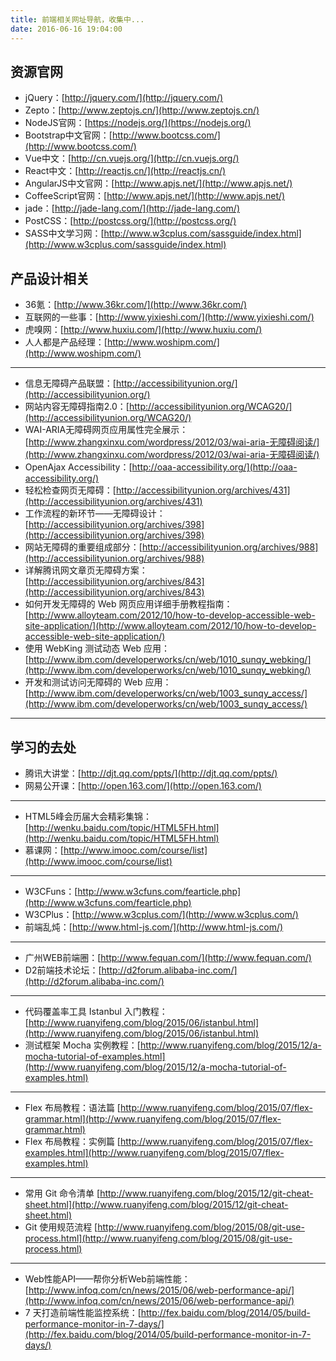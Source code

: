 ```yaml
---
title: 前端相关网址导航，收集中...
date: 2016-06-16 19:04:00
---
```


## 资源官网

- jQuery：[http://jquery.com/](http://jquery.com/)
- Zepto：[http://www.zeptojs.cn/](http://www.zeptojs.cn/)
- NodeJS官网：[https://nodejs.org/](https://nodejs.org/)
- Bootstrap中文官网：[http://www.bootcss.com/](http://www.bootcss.com/)
- Vue中文：[http://cn.vuejs.org/](http://cn.vuejs.org/)
- React中文：[http://reactjs.cn/](http://reactjs.cn/)
- AngularJS中文官网：[http://www.apjs.net/](http://www.apjs.net/)
- CoffeeScript官网：[http://www.apjs.net/](http://www.apjs.net/)
- jade：[http://jade-lang.com/](http://jade-lang.com/)
- PostCSS：[http://postcss.org/](http://postcss.org/)
- SASS中文学习网：[http://www.w3cplus.com/sassguide/index.html](http://www.w3cplus.com/sassguide/index.html)

<!-- more -->

## 产品设计相关

- 36氪：[http://www.36kr.com/](http://www.36kr.com/)
- 互联网的一些事：[http://www.yixieshi.com/](http://www.yixieshi.com/)
- 虎嗅网：[http://www.huxiu.com/](http://www.huxiu.com/)
- 人人都是产品经理：[http://www.woshipm.com/](http://www.woshipm.com/)

----------

- 信息无障碍产品联盟：[http://accessibilityunion.org/](http://accessibilityunion.org/)
- 网站内容无障碍指南2.0：[http://accessibilityunion.org/WCAG20/](http://accessibilityunion.org/WCAG20/)
- WAI-ARIA无障碍网页应用属性完全展示：[http://www.zhangxinxu.com/wordpress/2012/03/wai-aria-无障碍阅读/](http://www.zhangxinxu.com/wordpress/2012/03/wai-aria-无障碍阅读/)
- OpenAjax Accessibility：[http://oaa-accessibility.org/](http://oaa-accessibility.org/)
- 轻松检查网页无障碍：[http://accessibilityunion.org/archives/431](http://accessibilityunion.org/archives/431)
- 工作流程的新环节——无障碍设计：[http://accessibilityunion.org/archives/398](http://accessibilityunion.org/archives/398)
- 网站无障碍的重要组成部分：[http://accessibilityunion.org/archives/988](http://accessibilityunion.org/archives/988)
- 详解腾讯网文章页无障碍方案：[http://accessibilityunion.org/archives/843](http://accessibilityunion.org/archives/843)
- 如何开发无障碍的 Web 网页应用详细手册教程指南：[http://www.alloyteam.com/2012/10/how-to-develop-accessible-web-site-application/](http://www.alloyteam.com/2012/10/how-to-develop-accessible-web-site-application/)
- 使用 WebKing 测试动态 Web 应用：[http://www.ibm.com/developerworks/cn/web/1010_sunqy_webking/](http://www.ibm.com/developerworks/cn/web/1010_sunqy_webking/)
- 开发和测试访问无障碍的 Web 应用：[http://www.ibm.com/developerworks/cn/web/1003_sunqy_access/](http://www.ibm.com/developerworks/cn/web/1003_sunqy_access/)

----------

## 学习的去处

- 腾讯大讲堂：[http://djt.qq.com/ppts/](http://djt.qq.com/ppts/)
- 网易公开课：[http://open.163.com/](http://open.163.com/)

----------

- HTML5峰会历届大会精彩集锦：[http://wenku.baidu.com/topic/HTML5FH.html](http://wenku.baidu.com/topic/HTML5FH.html)
- 慕课网：[http://www.imooc.com/course/list](http://www.imooc.com/course/list)

----------

- W3CFuns：[http://www.w3cfuns.com/fearticle.php](http://www.w3cfuns.com/fearticle.php)
- W3CPlus：[http://www.w3cplus.com/](http://www.w3cplus.com/)
- 前端乱炖：[http://www.html-js.com/](http://www.html-js.com/)

----------

- 广州WEB前端圈：[http://www.fequan.com/](http://www.fequan.com/)
- D2前端技术论坛：[http://d2forum.alibaba-inc.com/](http://d2forum.alibaba-inc.com/)

----------

- 代码覆盖率工具 Istanbul 入门教程：[http://www.ruanyifeng.com/blog/2015/06/istanbul.html](http://www.ruanyifeng.com/blog/2015/06/istanbul.html)
- 测试框架 Mocha 实例教程：[http://www.ruanyifeng.com/blog/2015/12/a-mocha-tutorial-of-examples.html](http://www.ruanyifeng.com/blog/2015/12/a-mocha-tutorial-of-examples.html)

----------

- Flex 布局教程：语法篇 [http://www.ruanyifeng.com/blog/2015/07/flex-grammar.html](http://www.ruanyifeng.com/blog/2015/07/flex-grammar.html)
- Flex 布局教程：实例篇 [http://www.ruanyifeng.com/blog/2015/07/flex-examples.html](http://www.ruanyifeng.com/blog/2015/07/flex-examples.html)

----------
- 常用 Git 命令清单 [http://www.ruanyifeng.com/blog/2015/12/git-cheat-sheet.html](http://www.ruanyifeng.com/blog/2015/12/git-cheat-sheet.html)
- Git 使用规范流程 [http://www.ruanyifeng.com/blog/2015/08/git-use-process.html](http://www.ruanyifeng.com/blog/2015/08/git-use-process.html)

----------

- Web性能API——帮你分析Web前端性能：[http://www.infoq.com/cn/news/2015/06/web-performance-api/](http://www.infoq.com/cn/news/2015/06/web-performance-api/)
- 7 天打造前端性能监控系统：[http://fex.baidu.com/blog/2014/05/build-performance-monitor-in-7-days/](http://fex.baidu.com/blog/2014/05/build-performance-monitor-in-7-days/)

